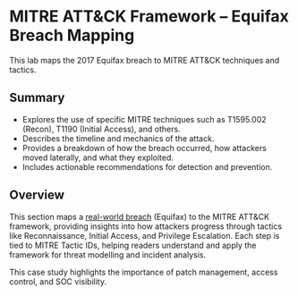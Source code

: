 # MITRE ATT&CK Framework – Equifax Breach Mapping

This lab maps the 2017 Equifax breach to MITRE ATT&CK techniques and tactics.

## Summary
- Explores the use of specific MITRE techniques such as T1595.002 (Recon), T1190 (Initial Access), and others.
- Describes the timeline and mechanics of the attack.
- Provides a breakdown of how the breach occurred, how attackers moved laterally, and what they exploited.
- Includes actionable recommendations for detection and prevention.

## Overview
This section maps a [real-world breach](./Lab2.md) (Equifax) to the MITRE ATT&CK framework, providing insights into how 
attackers progress through tactics like Reconnaissance, Initial Access, and Privilege Escalation. 
Each step is tied to MITRE Tactic IDs, helping readers understand and apply the framework for threat modelling and incident analysis.

This case study highlights the importance of patch management, access control, and SOC visibility.
